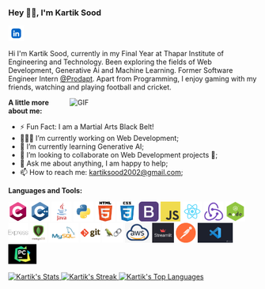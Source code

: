 <!--
### Hi there 👋
**specter25/specter25** is a ✨ _special_ ✨ repository because its `README.md` (this file) appears on your GitHub profile.

Here are some ideas to get you started:

- 🔭 I’m currently working on ...
- 🌱 I’m currently learning ...
- 👯 I’m looking to collaborate on ...
- 🤔 I’m looking for help with ...
- 💬 Ask me about ...
- 📫 How to reach me: ...
- 😄 Pronouns: ...
- ⚡ Fun fact: ...
-->

### Hey 👋🏽, I'm Kartik Sood 
<a href="https://www.linkedin.com/in/kartiksood10/">

  <img style="color:white; background-color:white" align="left" alt="Kartik's LinkedIn" width="32px" src="./Logo/linkedin.webp" />
</a>
<br />
<br />

Hi I'm Kartik Sood, currently in my Final Year at Thapar Institute of Engineering and Technology. Been exploring the fields of Web Development, Generative Ai and Machine Learning. Former Software Engineer Intern [@Prodapt](https://www.linkedin.com/company/prodapt/). Apart from Programming, I enjoy gaming with my friends, watching and playing football and cricket.

<img width="380" align="right" alt="GIF" src="https://camo.githubusercontent.com/c1dcb74cc1c1835b1d716f5051499a2814c683c806b15f04b0eba492863703e9/68747470733a2f2f63646e2e6472696262626c652e636f6d2f75736572732f3733303730332f73637265656e73686f74732f363538313234332f6176656e746f2e676966" />

  
**A little more about me:**

- ⚡️ Fun Fact: I am a Martial Arts Black Belt!
- 👨🏽‍💻 I’m currently working on Web Development;
- 🌱 I’m currently learning Generative AI;
- 👯 I’m looking to collaborate on Web Development projects 🤝;
- 💬 Ask me about anything, I am happy to help;
- 📫 How to reach me: kartiksood2002@gmail.com;

**Languages and Tools:**

<code><img height="40" src="./Logo/c.png"></code>
<code><img height="40" src="https://raw.githubusercontent.com/github/explore/80688e429a7d4ef2fca1e82350fe8e3517d3494d/topics/cpp/cpp.png"></code>
<code><img height="40" src="./Logo/java.png"></code>
<code><img height="40" src="https://raw.githubusercontent.com/github/explore/80688e429a7d4ef2fca1e82350fe8e3517d3494d/topics/python/python.png"></code>
<code><img height="40" src="https://raw.githubusercontent.com/github/explore/80688e429a7d4ef2fca1e82350fe8e3517d3494d/topics/html/html.png"></code>
<code><img height="40" src="https://raw.githubusercontent.com/github/explore/80688e429a7d4ef2fca1e82350fe8e3517d3494d/topics/css/css.png"></code>
<code><img height="40" src="https://raw.githubusercontent.com/github/explore/80688e429a7d4ef2fca1e82350fe8e3517d3494d/topics/bootstrap/bootstrap.png"></code>
<code><img height="40" src="https://raw.githubusercontent.com/github/explore/80688e429a7d4ef2fca1e82350fe8e3517d3494d/topics/javascript/javascript.png"></code>
<code><img height="40" src="https://raw.githubusercontent.com/github/explore/80688e429a7d4ef2fca1e82350fe8e3517d3494d/topics/react/react.png"></code>
<code><img height="40" src="https://raw.githubusercontent.com/github/explore/80688e429a7d4ef2fca1e82350fe8e3517d3494d/topics/redux/redux.png"></code>
<code><img height="40" src="./Logo/nodejs.webp"></code>
<code><img height="40" src="https://raw.githubusercontent.com/github/explore/80688e429a7d4ef2fca1e82350fe8e3517d3494d/topics/express/express.png"></code>
<code><img height="40" src="./Logo/mongo.png"></code>
<code><img height="40" src="./Logo/MySQL.png"></code>
<code><img height="40" src="https://raw.githubusercontent.com/github/explore/80688e429a7d4ef2fca1e82350fe8e3517d3494d/topics/git/git.png"></code>
<code><img height="40" src="./Logo/langchain.png"></code>
<code><img height="40" src="./Logo/aws.png"></code>
<code><img height="40" src="./Logo/streamlit.png"></code>
<code><img height="40" src="./Logo/postman.jpg"></code>
<code><img height="40" src="./Logo/vscode.jpg"></code>
<code><img height="40" src="./Logo/pycharm.webp"></code>


<a  href="https://github.com/Kartiksood10"> 
  <img alt="Kartik's Stats" width="50%" src="https://github-readme-stats.vercel.app/api?username=Kartiksood10&theme=dark&show_icons=true&hide_border=false&count_private=true" href="https://github.com/Kartiksood10" />
  <img alt="Kartik's Streak" width="50%" src="https://github-readme-streak-stats.herokuapp.com/?user=Kartiksood10&theme=dark&hide_border=false" href="https://github.com/Kartiksood10" />
  <img alt="Kartik's Top Languages" width="42%" src="https://github-readme-stats.vercel.app/api/top-langs/?username=Kartiksood10&theme=dark&show_icons=true&hide_border=false&layout=compact" href="https://github.com/Kartiksood10" />
</a>
